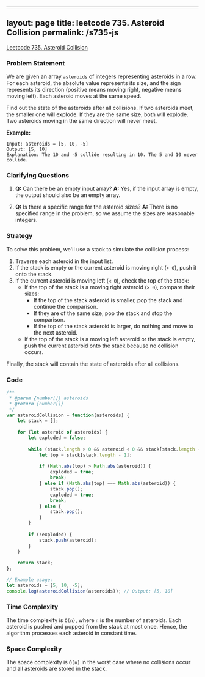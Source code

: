 
---
layout: page
title: leetcode 735. Asteroid Collision
permalink: /s735-js
---
[Leetcode 735. Asteroid Collision](https://algoadvance.github.io/algoadvance/l735)
### Problem Statement
We are given an array `asteroids` of integers representing asteroids in a row. For each asteroid, the absolute value represents its size, and the sign represents its direction (positive means moving right, negative means moving left). Each asteroid moves at the same speed.

Find out the state of the asteroids after all collisions. If two asteroids meet, the smaller one will explode. If they are the same size, both will explode. Two asteroids moving in the same direction will never meet.

**Example:**
```plaintext
Input: asteroids = [5, 10, -5]
Output: [5, 10]
Explanation: The 10 and -5 collide resulting in 10. The 5 and 10 never collide.
```

### Clarifying Questions
1. **Q:** Can there be an empty input array?
   **A:** Yes, if the input array is empty, the output should also be an empty array.

2. **Q:** Is there a specific range for the asteroid sizes?
   **A:** There is no specified range in the problem, so we assume the sizes are reasonable integers.

### Strategy
To solve this problem, we'll use a stack to simulate the collision process:

1. Traverse each asteroid in the input list.
2. If the stack is empty or the current asteroid is moving right (`> 0`), push it onto the stack.
3. If the current asteroid is moving left (`< 0`), check the top of the stack:
   - If the top of the stack is a moving right asteroid (`> 0`), compare their sizes:
     - If the top of the stack asteroid is smaller, pop the stack and continue the comparison.
     - If they are of the same size, pop the stack and stop the comparison.
     - If the top of the stack asteroid is larger, do nothing and move to the next asteroid.
   - If the top of the stack is a moving left asteroid or the stack is empty, push the current asteroid onto the stack because no collision occurs.

Finally, the stack will contain the state of asteroids after all collisions.

### Code

```javascript
/**
 * @param {number[]} asteroids
 * @return {number[]}
 */
var asteroidCollision = function(asteroids) {
    let stack = [];
    
    for (let asteroid of asteroids) {
        let exploded = false;
        
        while (stack.length > 0 && asteroid < 0 && stack[stack.length - 1] > 0) {
            let top = stack[stack.length - 1];
            
            if (Math.abs(top) > Math.abs(asteroid)) {
                exploded = true;
                break;
            } else if (Math.abs(top) === Math.abs(asteroid)) {
                stack.pop();
                exploded = true;
                break;
            } else {
                stack.pop();
            }
        }
        
        if (!exploded) {
            stack.push(asteroid);
        }
    }
    
    return stack;
};

// Example usage:
let asteroids = [5, 10, -5];
console.log(asteroidCollision(asteroids)); // Output: [5, 10]
```

### Time Complexity
The time complexity is `O(n)`, where `n` is the number of asteroids. Each asteroid is pushed and popped from the stack at most once. Hence, the algorithm processes each asteroid in constant time.

### Space Complexity
The space complexity is `O(n)` in the worst case where no collisions occur and all asteroids are stored in the stack.